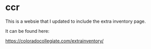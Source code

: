 # ccr
This is a websie that I updated to include the extra inventory page.

It can be found here:

https://coloradocollegiate.com/extrainventory/
